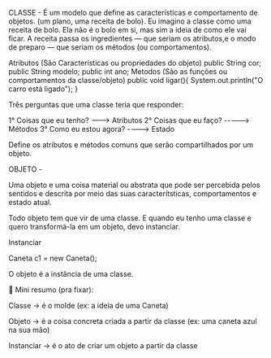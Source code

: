 CLASSE - É um modelo que define as características e comportamento de objetos. (um plano, uma receita de bolo). Eu imagino a classe como uma receita de bolo. Ela não é o bolo em si, mas sim a ideia de como ele vai ficar. A receita passa os ingredientes — que seriam os atributos,e o modo de preparo — que seriam os métodos (ou comportamentos).

Atributos (São Características ou propriedades do objeto)
public String cor;
public String modelo;
public int ano;
Metodos (São as funções ou comportamentos da classe/objeto)
public void ligar(){
    System.out.println("O carro está ligado");
}


Três perguntas que uma classe teria que responder:

1° Coisas que eu tenho?  ---> Atributos 
2° Coisas que eu faço? -----> Métodos
3° Como eu estou agora? ----> Estado

Define os atributos e métodos comuns que serão compartilhados por um objeto.

OBJETO -

Uma objeto e uma coisa material ou abstrata que pode ser percebida pelos sentidos e descrita por meio das suas caracterítsticas, comportamentos e estado atual.

Todo objeto tem que vir de uma classe. E quando eu tenho uma classe e quero transformá-la em um objeto, devo instanciar.

Instanciar

Caneta c1 = new Caneta();

O objeto é a instância de uma classe.


📌 Mini resumo (pra fixar):

Classe → é o molde (ex: a ideia de uma Caneta)

Objeto → é a coisa concreta criada a partir da classe (ex: uma caneta azul na sua mão)

Instanciar → é o ato de criar um objeto a partir da classe
